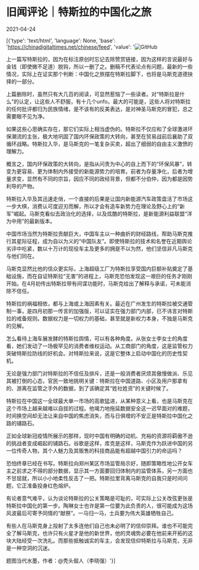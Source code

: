 # 旧闻评论｜特斯拉的中国化之旅

2021-04-24

[{'type': 'text/html', 'language': None, 'base': 'https://chinadigitaltimes.net/chinese/feed', 'value': '![GitHub](https://chinadigitaltimes.net/chinese/files/2021/04/image-1619254138668.png)

上一篇写特斯拉的，因为在标注原创时忘记去除赞赏链接，因为这样的言说最好与金钱（即使微不足道）脱钩，所以一删了之。删稿不代表论点有问题，最新的一些情况，实际上在证实那个判断：中国化之旅摆在特斯拉脚下，也将是马斯克道德抉择的一部分。

上篇删除时，虽然只有大几百的阅读，可显然惹恼了一些读者。对“特斯拉是什么”的认定，让这些人不舒服，有十几个unfo。最大的可能是，这些人将对特斯拉的任何批评都归为民族情绪，是不该有的反美表达，是对神圣马斯克的冒犯，总之需要眼不见为净。

如果这些心思确实存在，那它们实际上相当虚伪的。特斯拉不仅应和了全球激进环保潮流的主张，极大地巩固了国内环保政策的大转向，甚至在贸易战前后襄助了双循环战略。特斯拉入华，是马斯克的一笔复杂买卖，超出了细弱的自由主义激愤的理解力。

概言之，国内环保政策的大转向，是指从问责为中心的自上而下的“环保风暴”，转变为更容易、更为体制内外接受的新能源势力的培育。前者为存量净化，后者为增量求变，显然有不同的宗旨，因应不同的政经背景，但都不分伯仲，因为都是因势利导的产物。

特斯拉入华及其迅速走俏，一个直接的后果是让国内新能源汽车政策盘活了市场这一步大棋，消费认可度迎刃而解，所以才会有造车新势力在理论及野心上的“新军”崛起。马斯克看似去政治化的选择，以及炫酷的特斯拉，是新能源利益联盟“洋为中用”的最新版本。

中国市场当然为特斯拉贡献巨大，中国车主以一种曲折的财经路线，帮助马斯克推行其星际征程，成为自以为义的“中国队友”。即使特斯拉的技术和名誉在近期舆论劣评中吃紧，数以十万计的现役车主及更多的拥趸不以为然，他们坚信非凡马斯克与他们同在。

马斯克显然比他的信众更实际，上海超级工厂为特斯拉享受国内巨额补贴奠定了基础设施，而在自证特斯拉“无害”的进程上，马斯克恐怕发现这一艰巨的任务才刚刚开始。在4月初传出特斯拉带有间谍功能时，马斯克给出了解释与承诺，可未能消除不信任。

特斯拉的祸福相依，都与上海或上海因素有关。最近在广州发生的特斯拉被交通管制一事，是四月初那一传言的加强版，可以证实在强力部门内部，已不讳言对特斯拉的戒备规则。数据权力是一切权力的基础，甚至就是新权力本身，不独是马斯克的见解。

怎么看待上海车展发酵的特斯拉舆情，可以有各种角度。从张女士李女士的角度看，她们发动了一场极罕见的消费者维权运动。从工商部门的角度，这是监管权力突破特斯拉防线的好机会。对特斯拉来说，这是它整体上启动中国化的历史性契机。

无论是强力部门对特斯拉的不信任及排斥，还是一般消费者厌烦其傲慢做派、乐见其被打倒的心态，官民一致地挑明关键：特斯拉在中国道路、小区及用户那拿有的、游离在监管之手外的数据，到了该确定其“姓社姓资”的关键时候了。

特斯拉在中国这一全球最大单一市场的高歌猛进，从某种意义上看，也是马斯克在这个市场上越来越难以自拔的过程。他竭力地拖延数据安全这一迟早面对的难题，时间换空间却无法让来自中国的焦虑消失，而与日俱增的不安正是特斯拉中国化之路的铺路石。

正如全球新冠疫情所展示的那样，现时中国有明确的动机、充裕的资源将羁傲不逊的挑战者变成崛起的铺路石。谷歌是这样，库克是这样，马斯克作为跃进中国的另一位传奇人物，其个人魅力及其贩售的科技商品能有超越中国引力的命运吗？

恐怕终章已经在书写。特斯拉向郑州某区市场监管局示好，随即策略性地公开女车主之前求之不得的部分数据，显示其一方面要回归体制内的监管体系，另一方面也不甘屈就，所以小小地柔性反击了一把。特斯拉里背离马斯克的自我只是时间问题，它正准备投身红色熔炉。

有论者意气难平，认为谈论特斯拉的公关策略是可耻的，可实际上公关改弦更张是特斯拉中国化的第一步。陶琳女士也许是第一位要为此负责的人，很可能成为这场风波最后可寄予同情的“献祭”。一马归一马，士兵要为伟大英雄牺牲自己。

有些人在马斯克身上投射了太多连他们自己也未必明了的信仰崇拜。谁也不可能完全了解马斯克，也许只有火星才是他的新世界，他的灵魂势必要在他前来开拓的这块大陆经受一次洗礼。而那些抵触诚实的车主，会发现信仰特斯拉与马斯克，无非是一种空洞的沉迷。

题图当代水墨，作者：@秃头倔人（李晓强）'}]